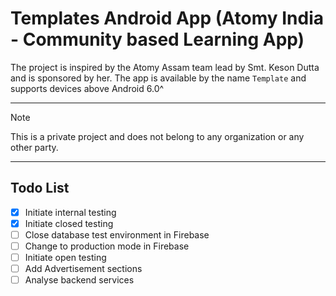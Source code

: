 # Templates Android App (Atomy India - Community based Learning App)

The project is inspired by the Atomy Assam team lead by Smt. Keson Dutta and is sponsored by her.
The app is available by the name `Template` and supports devices above Android 6.0^

---

> [!Note]
> This is a private project and does not belong to any organization or any other party.

---

## Todo List

- [x] Initiate internal testing
- [x] Initiate closed testing
- [ ] Close database test environment in Firebase
- [ ] Change to production mode in Firebase
- [ ] Initiate open testing
- [ ] Add Advertisement sections
- [ ] Analyse backend services
